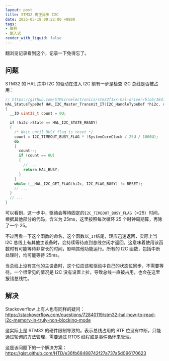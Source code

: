 ```yaml
---
layout: post
title: STM32 真正异步 I2C
date: 2025-05-18 00:22:00 +0800
tags:
- 编程
- 嵌入式
render_with_liquid: false
---
```


翻浏览记录看到这个，记录一下免得忘了。

## 问题

STM32 的 HAL 库中 I2C 的驱动在进入 I2C 前有一步是检查 I2C 总线是否被占用：

```c
// https://github.com/STMicroelectronics/stm32f1xx-hal-driver/blob/38d14024a9d3f6802506c3ec7a4308563760e54e/Src/stm32f1xx_hal_i2c.c#L1744-L1765
HAL_StatusTypeDef HAL_I2C_Master_Transmit_IT(I2C_HandleTypeDef *hi2c, uint16_t DevAddress, uint8_t *pData, uint16_t Size)
{
  __IO uint32_t count = 0U;

  if (hi2c->State == HAL_I2C_STATE_READY)
  {
    /* Wait until BUSY flag is reset */
    count = I2C_TIMEOUT_BUSY_FLAG * (SystemCoreClock / 25U / 1000U);
    do
    {
      count--;
      if (count == 0U)
      {
        // ...
        return HAL_BUSY;
      }
    }
    while (__HAL_I2C_GET_FLAG(hi2c, I2C_FLAG_BUSY) != RESET);
    // ...
  }
  // ...
}
```

可以看到，这一步中，驱动会等待固定的`I2C_TIMEOUT_BUSY_FLAG`（=25）时间。根据其他部分的代码，含义为 25ms，这里按照每次循环 25 个时钟周期算，再除了一个 25。

不过再看一下这个函数的命名，这个函数以`_IT`结尾，理应迅速返回，实际上当 I2C 总线上有其他主设备时，会持续等待直到总线空闲才返回。这意味着使用该函数时有可能等待非常长的时间，影响其他功能运行。所有的 I2C 函数，包括中断处理时，均可能等待 25ms。

当总线上没有其他的主设备时，这个位应该和驱动中自己的状态位同步，不需要等待。一个很常见的情况是 I2C 没有设置上拉，导致总线一直被占用，也会在这里报错总线忙。

## 解决

Stackoverflow 上有人也有同样的疑问：https://stackoverflow.com/questions/72840119/stm32-hal-how-to-read-i2c-memory-in-truly-non-blocking-mode

这实际上是 STM32 的硬件限制导致的。表示总线占用的 BTF 位没有中断，只能通过轮询的方法管理，需要通过 RTOS 线程或是事件循环来管理。

这是该问题下的一个解决方案：https://gist.github.com/HTD/e36fb68488742f27a737a5d096170623
